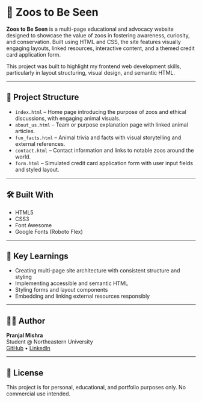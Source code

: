 # 🦁 Zoos to Be Seen

**Zoos to Be Seen** is a multi-page educational and advocacy website designed to showcase the value of zoos in fostering awareness, curiosity, and conservation. Built using HTML and CSS, the site features visually engaging layouts, linked resources, interactive content, and a themed credit card application form.

This project was built to highlight my frontend web development skills, particularly in layout structuring, visual design, and semantic HTML.


---

## 📁 Project Structure

- `index.html` – Home page introducing the purpose of zoos and ethical discussions, with engaging animal visuals.
- `about_us.html` – Team or purpose explanation page with linked animal articles.
- `fun_facts.html` – Animal trivia and facts with visual storytelling and external references.
- `contact.html` – Contact information and links to notable zoos around the world.
- `form.html` – Simulated credit card application form with user input fields and styled layout.

---

## 🛠️ Built With

- HTML5
- CSS3
- Font Awesome
- Google Fonts (Roboto Flex)

---
## 🧪 Key Learnings

- Creating multi-page site architecture with consistent structure and styling
- Implementing accessible and semantic HTML
- Styling forms and layout components
- Embedding and linking external resources responsibly
---

## 👨‍💻 Author

**Pranjal Mishra**  
Student @ Northeastern University  
[GitHub]([https://github.com/pranjalmishra](https://github.com/Pringlescantcode)) • [LinkedIn](www.linkedin.com/in/pranjal-mishra-2a880a289)

---

## 📄 License

This project is for personal, educational, and portfolio purposes only. No commercial use intended.
